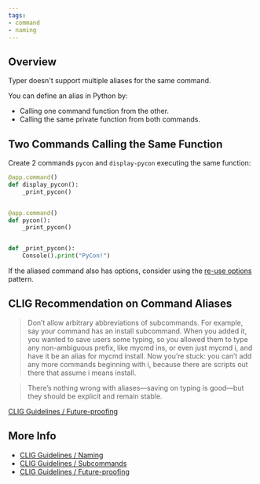 ```yaml
---
tags:
- command
- naming
---
```


## Overview

Typer doesn't support multiple aliases for the same command.

You can define an alias in Python by:

* Calling one command function from the other.
* Calling the same private function from both commands.

## Two Commands Calling the Same Function

Create 2 commands `pycon` and `display-pycon` executing the same function:

```python
@app.command()
def display_pycon():
    _print_pycon()


@app.command()
def pycon():
    _print_pycon()


def _print_pycon():
    Console().print("PyCon!")
```

If the aliased command also has options, consider using the [re-use options](re-using-options.md) pattern.

## CLIG Recommendation on Command Aliases

> Don’t allow arbitrary abbreviations of subcommands. For example, say your command has an install subcommand. When you added it, you wanted to save users some typing, so you allowed them to type any non-ambiguous prefix, like mycmd ins, or even just mycmd i, and have it be an alias for mycmd install. Now you’re stuck: you can’t add any more commands beginning with i, because there are scripts out there that assume i means install.

> There’s nothing wrong with aliases—saving on typing is good—but they should be explicit and remain stable.

[CLIG Guidelines / Future-proofing](https://clig.dev/#future-proofing)

## More Info

* [CLIG Guidelines / Naming](https://clig.dev/#naming)
* [CLIG Guidelines / Subcommands](https://clig.dev/#subcommands)
* [CLIG Guidelines / Future-proofing](https://clig.dev/#future-proofing)